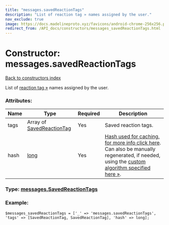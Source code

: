 ```yaml
---
title: "messages.savedReactionTags"
description: "List of reaction tag » names assigned by the user."
nav_exclude: true
image: https://docs.madelineproto.xyz/favicons/android-chrome-256x256.png
redirect_from: /API_docs/constructors/messages_savedReactionTags.html
---
```

# Constructor: messages.savedReactionTags  
[Back to constructors index](/API_docs/constructors/index.html)



List of [reaction tag »](https://core.telegram.org/api/saved-messages#tags) names assigned by the user.

### Attributes:

| Name     |    Type       | Required | Description |
|----------|---------------|----------|-------------|
|tags|Array of [SavedReactionTag](/API_docs/types/SavedReactionTag.html) | Yes|Saved reaction tags.|
|hash|[long](/API_docs/types/long.html) | Yes|[Hash used for caching, for more info click here](https://core.telegram.org/api/offsets#hash-generation). Can also be manually regenerated, if needed, using the [custom algorithm specified here »](https://core.telegram.org/api/saved-messages#tags).|



### Type: [messages.SavedReactionTags](/API_docs/types/messages.SavedReactionTags.html)


### Example:

```
$messages_savedReactionTags = ['_' => 'messages.savedReactionTags', 'tags' => [SavedReactionTag, SavedReactionTag], 'hash' => long];
```  
